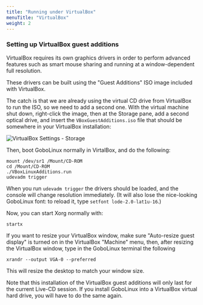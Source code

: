 ```yaml
---
title: "Running under VirtualBox"
menuTitle: "VirtualBox"
weight: 2
---
```


### Setting up VirtualBox guest additions

VirtualBox requires its own graphics drivers in order to perform advanced features such as smart mouse sharing and running at a window-dependent full resolution.

These drivers can be built using the "Guest Additions" ISO image included with VirtualBox. 

The catch is that we are already using the virtual CD drive from VirtualBox to run the ISO, so we need to add a second one. With the virtual machine shut down, right-click the image, then at the Storage pane, add a second optical drive, and insert the `VBoxGuestAdditions.iso` file that should be somewhere in your VirtualBox installation:

![VirtualBox Settings - Storage](/images/virtualbox_storage.png)

Then, boot GoboLinux normally in VirtalBox, and do the following:

```shell
mount /dev/sr1 /Mount/CD-ROM
cd /Mount/CD-ROM
./VBoxLinuxAdditions.run
udevadm trigger
```

When you run `udevadm trigger` the drivers should be loaded, and the console will change resolution immediately. (It will also lose the nice-looking GoboLinux font: to reload it, type `setfont lode-2.0-lat1u-16`.)

Now, you can start Xorg normally with:

```
startx
```

If you want to resize your VirtualBox window, make sure "Auto-resize guest display" is turned on in the VirtualBox "Machine" menu, then, after resizing the VirtualBox window, type in the GoboLinux terminal the following

```
xrandr --output VGA-0 --preferred
```

This will resize the desktop to match your window size.

Note that this installation of the VirtualBox guest additions will only last for the current Live-CD session. If you install GoboLinux into a VirtualBox virtual hard drive, you will have to do the same again.
